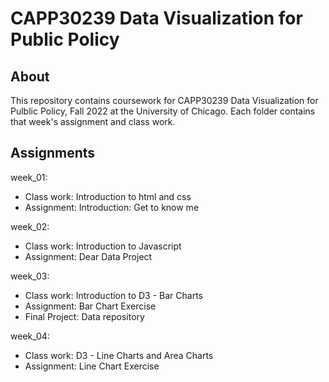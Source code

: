 # CAPP30239 Data Visualization for Public Policy
## About
This repository contains coursework for CAPP30239 Data Visualization for Pulblic Policy, Fall 2022 at the University of Chicago. Each folder contains that week's assignment and class work.

## Assignments

week_01: 
  * Class work: Introduction to html and css
  * Assignment: Introduction: Get to know me 
          
week_02: 
  * Class work: Introduction to Javascript
  * Assignment: Dear Data Project
  
week_03:
  * Class work: Introduction to D3 - Bar Charts
  * Assignment: Bar Chart Exercise
  * Final Project: Data repository 
  
week_04:
  * Class work: D3 - Line Charts and Area Charts
  * Assignment: Line Chart Exercise


